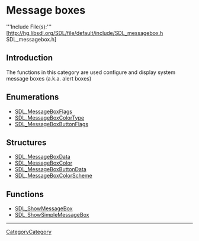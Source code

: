 # Message boxes

'''Include File(s):''' [http://hg.libsdl.org/SDL/file/default/include/SDL_messagebox.h SDL_messagebox.h]

## Introduction

The functions in this category are used configure and display system message boxes (a.k.a. alert boxes)

## Enumerations
- [SDL_MessageBoxFlags](SDL_MessageBoxFlags)
- [SDL_MessageBoxColorType](SDL_MessageBoxColorType)
- [SDL_MessageBoxButtonFlags](SDL_MessageBoxButtonFlags)

## Structures
- [SDL_MessageBoxData](SDL_MessageBoxData)
- [SDL_MessageBoxColor](SDL_MessageBoxColor)
- [SDL_MessageBoxButtonData](SDL_MessageBoxButtonData)
- [SDL_MessageBoxColorScheme](SDL_MessageBoxColorScheme)

## Functions
<!-- BEGIN CATEGORY LIST -->
- [SDL_ShowMessageBox](SDL_ShowMessageBox)
- [SDL_ShowSimpleMessageBox](SDL_ShowSimpleMessageBox)
<!-- END CATEGORY LIST -->

----
[CategoryCategory](CategoryCategory)

